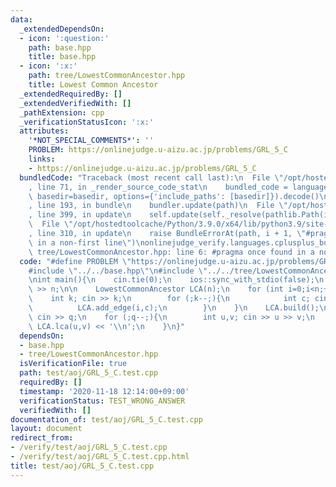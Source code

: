 ```yaml
---
data:
  _extendedDependsOn:
  - icon: ':question:'
    path: base.hpp
    title: base.hpp
  - icon: ':x:'
    path: tree/LowestCommonAncestor.hpp
    title: Lowest Common Ancestor
  _extendedRequiredBy: []
  _extendedVerifiedWith: []
  _pathExtension: cpp
  _verificationStatusIcon: ':x:'
  attributes:
    '*NOT_SPECIAL_COMMENTS*': ''
    PROBLEM: https://onlinejudge.u-aizu.ac.jp/problems/GRL_5_C
    links:
    - https://onlinejudge.u-aizu.ac.jp/problems/GRL_5_C
  bundledCode: "Traceback (most recent call last):\n  File \"/opt/hostedtoolcache/Python/3.9.0/x64/lib/python3.9/site-packages/onlinejudge_verify/documentation/build.py\"\
    , line 71, in _render_source_code_stat\n    bundled_code = language.bundle(stat.path,\
    \ basedir=basedir, options={'include_paths': [basedir]}).decode()\n  File \"/opt/hostedtoolcache/Python/3.9.0/x64/lib/python3.9/site-packages/onlinejudge_verify/languages/cplusplus.py\"\
    , line 193, in bundle\n    bundler.update(path)\n  File \"/opt/hostedtoolcache/Python/3.9.0/x64/lib/python3.9/site-packages/onlinejudge_verify/languages/cplusplus_bundle.py\"\
    , line 399, in update\n    self.update(self._resolve(pathlib.Path(included), included_from=path))\n\
    \  File \"/opt/hostedtoolcache/Python/3.9.0/x64/lib/python3.9/site-packages/onlinejudge_verify/languages/cplusplus_bundle.py\"\
    , line 310, in update\n    raise BundleErrorAt(path, i + 1, \"#pragma once found\
    \ in a non-first line\")\nonlinejudge_verify.languages.cplusplus_bundle.BundleErrorAt:\
    \ tree/LowestCommonAncestor.hpp: line 6: #pragma once found in a non-first line\n"
  code: "#define PROBLEM \"https://onlinejudge.u-aizu.ac.jp/problems/GRL_5_C\"\n\n\
    #include \"../../base.hpp\"\n#include \"../../tree/LowestCommonAncestor.hpp\"\n\
    \nint main(){\n    cin.tie(0);\n    ios::sync_with_stdio(false);\n    int n; cin\
    \ >> n;\n\n    LowestCommonAncestor LCA(n);\n    for (int i=0;i<n;++i){\n    \
    \    int k; cin >> k;\n        for (;k--;){\n            int c; cin >> c;\n  \
    \          LCA.add_edge(i,c);\n        }\n    }\n    LCA.build();\n\n    int q;\
    \ cin >> q;\n    for (;q--;){\n        int u,v; cin >> u >> v;\n        cout <<\
    \ LCA.lca(u,v) << '\\n';\n    }\n}"
  dependsOn:
  - base.hpp
  - tree/LowestCommonAncestor.hpp
  isVerificationFile: true
  path: test/aoj/GRL_5_C.test.cpp
  requiredBy: []
  timestamp: '2020-11-18 12:14:00+09:00'
  verificationStatus: TEST_WRONG_ANSWER
  verifiedWith: []
documentation_of: test/aoj/GRL_5_C.test.cpp
layout: document
redirect_from:
- /verify/test/aoj/GRL_5_C.test.cpp
- /verify/test/aoj/GRL_5_C.test.cpp.html
title: test/aoj/GRL_5_C.test.cpp
---
```

